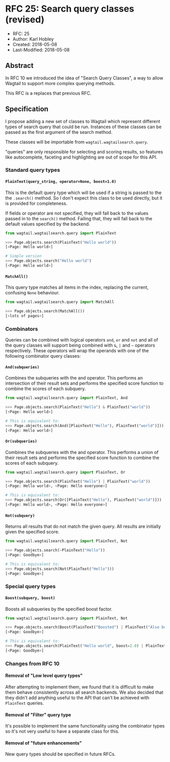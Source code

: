 # RFC 25: Search query classes (revised)

* RFC: 25
* Author: Karl Hobley
* Created: 2018-05-08
* Last-Modified: 2018-05-08

## Abstract

In RFC 10 we introduced the idea of "Search Query Classes", a way to allow
Wagtail to support more complex querying methods.

This RFC is a replaces that previous RFC.

## Specification

I propose adding a new set of classes to Wagtail which represent different
types of search query that could be run. Instances of these classes can be
passed as the first argument of the search method.

These classes will be importable from ``wagtail.wagtailsearch.query``.

"queries" are only responsible for selecting and scoring results, so
features like autocomplete, faceting and highlighting are out of scope for
this API.

### Standard query types

#### ``PlainText(query_string, operator=None, boost=1.0)``

This is the default query type which will be used if a string is passed to the
 the ``.search()`` method. So I don't expect this class to be used directly,
but it is provided for completeness.

If fields or operator are not specified, they will fall back to the values
passed in to the ``search()`` method. Failing that, they will fall back to
the default values specified by the backend.

```python
from wagtail.wagtailsearch.query import PlainText

>>> Page.objects.search(PlainText("Hello world"))
[<Page: Hello world>]

# Simple version
>>> Page.objects.search("Hello world")
[<Page: Hello world>]
```

#### ``MatchAll()``

This query type matches all items in the index, replacing the current,
confusing ``None`` behaviour.

```python
from wagtail.wagtailsearch.query import MatchAll

>>> Page.objects.search(MatchAll())
[<lots of pages>]
```

### Combinators

Queries can be combined with logical operators ``and``, ``or`` and ``not`` and
all of the query classes will support being combined with ``&``, ``|`` and ``~``
operators respectively. These operators will wrap the operands with one of the
following combinator query classes:

#### ``And(subqueries)``

Combines the subqueries with the and operator. This performs an intersection
of their result sets and performs the specified score function to combine the
scores of each subquery.

```python
from wagtail.wagtailsearch.query import PlainText, And

>>> Page.objects.search(PlainText("Hello") & PlainText("world"))
[<Page: Hello world>]

# This is equivalent to:
>>> Page.objects.search(And([PlainText("Hello"), PlainText("world")]))
[<Page: Hello world>]
```

#### ``Or(subqueries)``

Combines the subqueries with the and operator. This performs a union of their
result sets and performs the specified score function to combine the scores of
each subquery.

```python
from wagtail.wagtailsearch.query import PlainText, Or

>>> Page.objects.search(PlainText("Hello") | PlainText("world"))
[<Page: Hello world>, <Page: Hello everyone>]

# This is equivalent to:
>>> Page.objects.search(Or([PlainText("Hello"), PlainText("world")]))
[<Page: Hello world>, <Page: Hello everyone>]
```

#### ``Not(subquery)``

Returns all results that do not match the given query. All results are initially
given the specified score.

```python
from wagtail.wagtailsearch.query import PlainText, Not

>>> Page.objects.search(~PlainText("Hello"))
[<Page: Goodbye>]

# This is equivalent to:
>>> Page.objects.search(Not(PlainText("Hello")))
[<Page: Goodbye>]
```

### Special query types

#### ``Boost(subquery, boost)``

Boosts all subqueries by the specified boost factor.

```python
from wagtail.wagtailsearch.query import PlainText, Not

>>> Page.objects.search(Boost(PlainText("Boosted") | PlainText("Also boosted"), 2.0))
[<Page: Goodbye>]

# This is equivalent to:
>>> Page.objects.search(PlainText("Hello world", boost=2.0) | PlainText("Also boosted", boost=2.0))
[<Page: Goodbye>]
```

### Changes from RFC 10

#### Removal of "Low level query types"

After attempting to implement them, we found that it is difficult to make
them behave consistently across all search backends. We also decided that
they didn't add anything useful to the API that can't be achieved with
``PlainText`` queries.

#### Removal of "Filter" query type

It's possible to implement the same functionality using the combinator
types so it's not very useful to have a separate class for this.

#### Removal of "future enhancements"

New query types should be specified in future RFCs.
